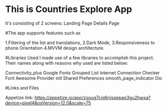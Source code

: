 # This is Countries Explore App 

It's consisting of 2 screens:
Landing Page
Details Page

#The app supports features such as 

1.Filtering of the list and translations,
2.Dark Mode, 
3.Responsiveness to phone Orientation
4.MVVM design architecture. 

#Libraries Used
I made use of a few libraries to accomplish this project. Their names along with reasons why used are listed below:

Connectivity_plus
Google Fonts
Grouped List
Internet Connection Checker
Font Awesome
Provider
intl
Shared Preferences
smooth_page_indicator
Dio


#Links and Files

Appetize link: https://appetize.io/app/zsoug7cjq6njsqepap3gu2hwxa?device=pixel4&osVersion=12.0&scale=75
